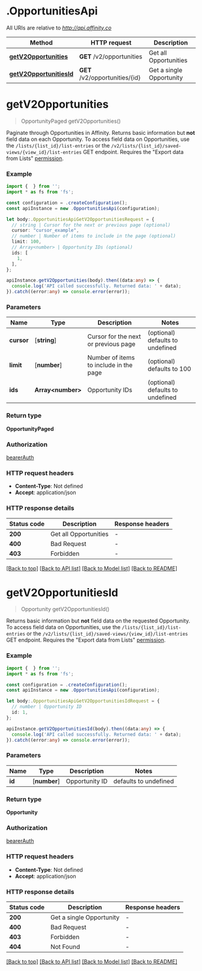 # .OpportunitiesApi

All URIs are relative to _http://api.affinity.co_

| Method                                                               | HTTP request                   | Description              |
| -------------------------------------------------------------------- | ------------------------------ | ------------------------ |
| [**getV2Opportunities**](OpportunitiesApi.md#getV2Opportunities)     | **GET** /v2/opportunities      | Get all Opportunities    |
| [**getV2OpportunitiesId**](OpportunitiesApi.md#getV2OpportunitiesId) | **GET** /v2/opportunities/{id} | Get a single Opportunity |

# **getV2Opportunities**

> OpportunityPaged getV2Opportunities()

Paginate through Opportunities in Affinity. Returns basic information but
**not** field data on each Opportunity. To access field data on Opportunities,
use the `/lists/{list_id}/list-entries` or the
`/v2/lists/{list_id}/saved-views/{view_id}/list-entries` GET endpoint. Requires
the \"Export data from Lists\"
[permission](#section/Getting-Started/Permissions).

### Example

```typescript
import {  } from '';
import * as fs from 'fs';

const configuration = .createConfiguration();
const apiInstance = new .OpportunitiesApi(configuration);

let body:.OpportunitiesApiGetV2OpportunitiesRequest = {
  // string | Cursor for the next or previous page (optional)
  cursor: "cursor_example",
  // number | Number of items to include in the page (optional)
  limit: 100,
  // Array<number> | Opportunity IDs (optional)
  ids: [
    1,
  ],
};

apiInstance.getV2Opportunities(body).then((data:any) => {
  console.log('API called successfully. Returned data: ' + data);
}).catch((error:any) => console.error(error));
```

### Parameters

| Name       | Type                    | Description                            | Notes                            |
| ---------- | ----------------------- | -------------------------------------- | -------------------------------- |
| **cursor** | [**string**]            | Cursor for the next or previous page   | (optional) defaults to undefined |
| **limit**  | [**number**]            | Number of items to include in the page | (optional) defaults to 100       |
| **ids**    | **Array&lt;number&gt;** | Opportunity IDs                        | (optional) defaults to undefined |

### Return type

**OpportunityPaged**

### Authorization

[bearerAuth](README.md#bearerAuth)

### HTTP request headers

- **Content-Type**: Not defined
- **Accept**: application/json

### HTTP response details

| Status code | Description           | Response headers |
| ----------- | --------------------- | ---------------- |
| **200**     | Get all Opportunities | -                |
| **400**     | Bad Request           | -                |
| **403**     | Forbidden             | -                |

[[Back to top]](#)
[[Back to API list]](README.md#documentation-for-api-endpoints)
[[Back to Model list]](README.md#documentation-for-models)
[[Back to README]](README.md)

# **getV2OpportunitiesId**

> Opportunity getV2OpportunitiesId()

Returns basic information but **not** field data on the requested Opportunity.
To access field data on Opportunities, use the `/lists/{list_id}/list-entries`
or the `/v2/lists/{list_id}/saved-views/{view_id}/list-entries` GET endpoint.
Requires the \"Export data from Lists\"
[permission](#section/Getting-Started/Permissions).

### Example

```typescript
import {  } from '';
import * as fs from 'fs';

const configuration = .createConfiguration();
const apiInstance = new .OpportunitiesApi(configuration);

let body:.OpportunitiesApiGetV2OpportunitiesIdRequest = {
  // number | Opportunity ID
  id: 1,
};

apiInstance.getV2OpportunitiesId(body).then((data:any) => {
  console.log('API called successfully. Returned data: ' + data);
}).catch((error:any) => console.error(error));
```

### Parameters

| Name   | Type         | Description    | Notes                 |
| ------ | ------------ | -------------- | --------------------- |
| **id** | [**number**] | Opportunity ID | defaults to undefined |

### Return type

**Opportunity**

### Authorization

[bearerAuth](README.md#bearerAuth)

### HTTP request headers

- **Content-Type**: Not defined
- **Accept**: application/json

### HTTP response details

| Status code | Description              | Response headers |
| ----------- | ------------------------ | ---------------- |
| **200**     | Get a single Opportunity | -                |
| **400**     | Bad Request              | -                |
| **403**     | Forbidden                | -                |
| **404**     | Not Found                | -                |

[[Back to top]](#)
[[Back to API list]](README.md#documentation-for-api-endpoints)
[[Back to Model list]](README.md#documentation-for-models)
[[Back to README]](README.md)

